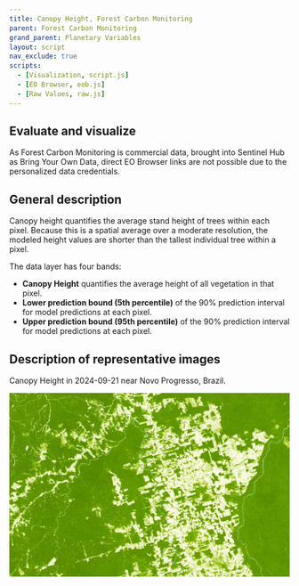 ```yaml
---
title: Canopy Height, Forest Carbon Monitoring
parent: Forest Carbon Monitoring
grand_parent: Planetary Variables
layout: script
nav_exclude: true
scripts:
  - [Visualization, script.js]
  - [EO Browser, eob.js]
  - [Raw Values, raw.js]
---
```


## Evaluate and visualize

As Forest Carbon Monitoring is commercial data, brought into Sentinel Hub as Bring Your Own Data, direct EO Browser links are not possible due to the personalized data credentials.

## General description

Canopy height quantifies the average stand height of trees within each pixel. Because this is a spatial average
over a moderate resolution, the modeled height values are shorter than the tallest individual tree within a pixel.

The data layer has four bands:

- **Canopy Height** quantifies the average height of all vegetation in that pixel.
- **Lower prediction bound (5th percentile)** of the 90% prediction interval for model predictions at each pixel.
- **Upper prediction bound (95th percentile)** of the 90% prediction interval for model predictions at each pixel.

## Description of representative images

Canopy Height in 2024-09-21 near Novo Progresso, Brazil.

![Canopy Height Example](fig/canopyheight.jpg)
